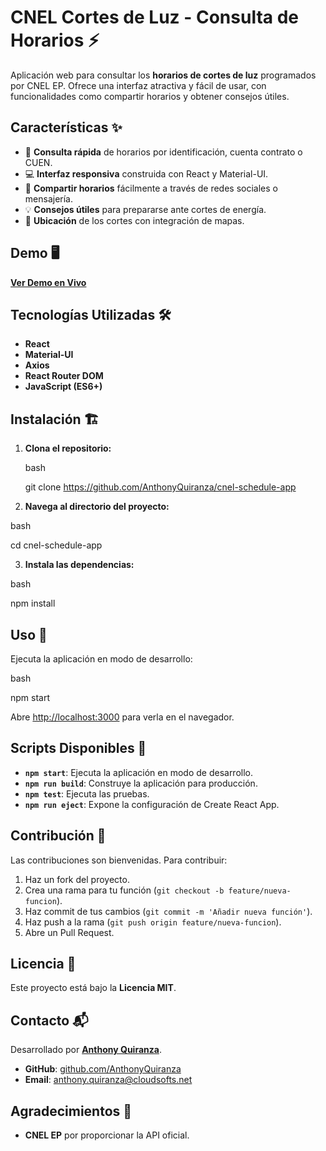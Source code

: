 
# CNEL Cortes de Luz - Consulta de Horarios ⚡ 
 
Aplicación web para consultar los **horarios de cortes de luz** programados por CNEL EP. Ofrece una interfaz atractiva y fácil de usar, con funcionalidades como compartir horarios y obtener consejos útiles. 
 
## Características ✨ 
 
- 🚀 **Consulta rápida** de horarios por identificación, cuenta contrato o CUEN. 
- 💻 **Interfaz responsiva** construida con React y Material-UI. 
- 🔄 **Compartir horarios** fácilmente a través de redes sociales o mensajería. 
- 💡 **Consejos útiles** para prepararse ante cortes de energía. 
- 📍 **Ubicación** de los cortes con integración de mapas. 
 
## Demo 🖥️ 
 
[**Ver Demo en Vivo**](consultar-cortes.netlify.com) 
  
## Tecnologías Utilizadas 🛠️ 
 
- **React** 
- **Material-UI** 
- **Axios** 
- **React Router DOM** 
- **JavaScript (ES6+)** 
 
## Instalación 🏗️ 
 
1. **Clona el repositorio:** 
 
   bash

   git clone https://github.com/AnthonyQuiranza/cnel-schedule-app

   
 
2. **Navega al directorio del proyecto:** 
 
  bash

   cd cnel-schedule-app

   
 
3. **Instala las dependencias:** 
 
  bash

   npm install

    
 
## Uso 🚀 
 
Ejecuta la aplicación en modo de desarrollo: 
 
bash

npm start

 
Abre [http://localhost:3000](http://localhost:3000) para verla en el navegador. 
 
## Scripts Disponibles 📜 
 
- **`npm start`**: Ejecuta la aplicación en modo de desarrollo. 
- **`npm run build`**: Construye la aplicación para producción. 
- **`npm test`**: Ejecuta las pruebas. 
- **`npm run eject`**: Expone la configuración de Create React App. 
 
## Contribución 🤝 
 
Las contribuciones son bienvenidas. Para contribuir: 
 
1. Haz un fork del proyecto. 
2. Crea una rama para tu función (`git checkout -b feature/nueva-funcion`). 
3. Haz commit de tus cambios (`git commit -m 'Añadir nueva función'`). 
4. Haz push a la rama (`git push origin feature/nueva-funcion`). 
5. Abre un Pull Request. 
 
## Licencia 📄 
 
Este proyecto está bajo la **Licencia MIT**. 
 
## Contacto 📬 
 
Desarrollado por [**Anthony Quiranza**](https://github.com/AnthonyQuiranza). 
 
- **GitHub**: [github.com/AnthonyQuiranza](https://github.com/AnthonyQuiranza) 
- **Email**: [anthony.quiranza@cloudsofts.net](mailto:anthony.quiranza@cloudsofts.net) 
  
## Agradecimientos 🙌 
 
- **CNEL EP** por proporcionar la API oficial. 
 